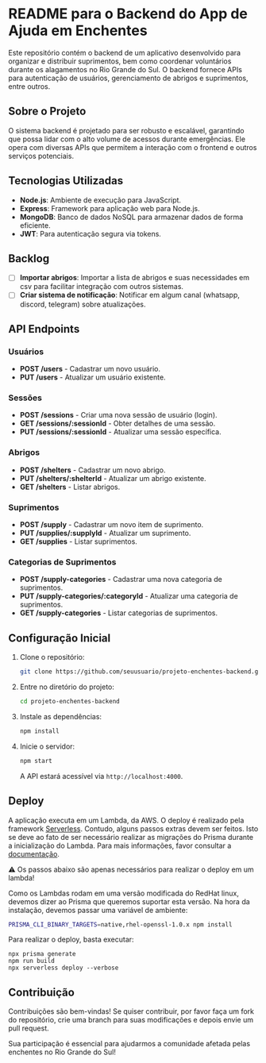 # README para o Backend do App de Ajuda em Enchentes

Este repositório contém o backend de um aplicativo desenvolvido para organizar e distribuir suprimentos, bem como coordenar voluntários durante os alagamentos no Rio Grande do Sul. O backend fornece APIs para autenticação de usuários, gerenciamento de abrigos e suprimentos, entre outros.

## Sobre o Projeto

O sistema backend é projetado para ser robusto e escalável, garantindo que possa lidar com o alto volume de acessos durante emergências. Ele opera com diversas APIs que permitem a interação com o frontend e outros serviços potenciais.

## Tecnologias Utilizadas

- **Node.js**: Ambiente de execução para JavaScript.
- **Express**: Framework para aplicação web para Node.js.
- **MongoDB**: Banco de dados NoSQL para armazenar dados de forma eficiente.
- **JWT**: Para autenticação segura via tokens.

## Backlog

- [ ] **Importar abrigos**: Importar a lista de abrigos e suas necessidades em csv para facilitar integração com outros sistemas.
- [ ] **Criar sistema de notificação**: Notificar em algum canal (whatsapp, discord, telegram) sobre atualizações.

## API Endpoints

### Usuários
- **POST /users** - Cadastrar um novo usuário.
- **PUT /users** - Atualizar um usuário existente.

### Sessões
- **POST /sessions** - Criar uma nova sessão de usuário (login).
- **GET /sessions/:sessionId** - Obter detalhes de uma sessão.
- **PUT /sessions/:sessionId** - Atualizar uma sessão específica.

### Abrigos
- **POST /shelters** - Cadastrar um novo abrigo.
- **PUT /shelters/:shelterId** - Atualizar um abrigo existente.
- **GET /shelters** - Listar abrigos.

### Suprimentos
- **POST /supply** - Cadastrar um novo item de suprimento.
- **PUT /supplies/:supplyId** - Atualizar um suprimento.
- **GET /supplies** - Listar suprimentos.

### Categorias de Suprimentos
- **POST /supply-categories** - Cadastrar uma nova categoria de suprimentos.
- **PUT /supply-categories/:categoryId** - Atualizar uma categoria de suprimentos.
- **GET /supply-categories** - Listar categorias de suprimentos.

## Configuração Inicial

1. Clone o repositório:
   ```bash
   git clone https://github.com/seuusuario/projeto-enchentes-backend.git
   ```
2. Entre no diretório do projeto:
   ```bash
   cd projeto-enchentes-backend
   ```
3. Instale as dependências:
   ```bash
   npm install
   ```
4. Inicie o servidor:
   ```bash
   npm start
   ```
   A API estará acessível via `http://localhost:4000`.

## Deploy

A aplicação executa em um Lambda, da AWS. O deploy é realizado pela framework [Serverless][1]. Contudo, alguns passos extras devem ser feitos. Isto se deve ao fato de ser necessário realizar as migrações do Prisma durante a inicialização do Lambda. Para mais informações, favor consultar a [documentação][2].

:warning: Os passos abaixo são apenas necessários para realizar o deploy em um lambda!

Como os Lambdas rodam em uma versão modificada do RedHat linux, devemos dizer ao Prisma que queremos suportar esta versão. Na hora da instalação, devemos passar uma variável de ambiente:

```sh
PRISMA_CLI_BINARY_TARGETS=native,rhel-openssl-1.0.x npm install
```

Para realizar o deploy, basta executar:

```
npx prisma generate
npm run build
npx serverless deploy --verbose
```

## Contribuição

Contribuições são bem-vindas! Se quiser contribuir, por favor faça um fork do repositório, crie uma branch para suas modificações e depois envie um pull request.


Sua participação é essencial para ajudarmos a comunidade afetada pelas enchentes no Rio Grande do Sul!

[1]: https://www.serverless.com/
[2]: https://www.prisma.io/docs/orm/prisma-client/deployment/serverless/deploy-to-aws-lambda